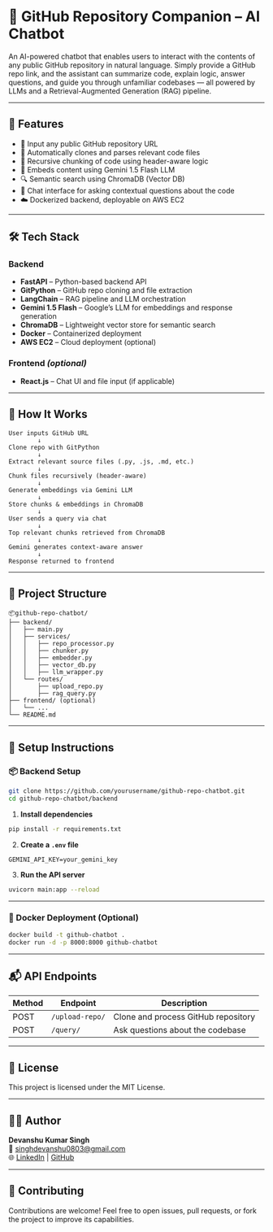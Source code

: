 # 🤖 GitHub Repository Companion – AI Chatbot

An AI-powered chatbot that enables users to interact with the contents of any public GitHub repository in natural language. Simply provide a GitHub repo link, and the assistant can summarize code, explain logic, answer questions, and guide you through unfamiliar codebases — all powered by LLMs and a Retrieval-Augmented Generation (RAG) pipeline.

---

## 🚀 Features

- 🔗 Input any public GitHub repository URL
- 📁 Automatically clones and parses relevant code files
- 🧩 Recursive chunking of code using header-aware logic
- 🧠 Embeds content using Gemini 1.5 Flash LLM
- 🔍 Semantic search using ChromaDB (Vector DB)
- 💬 Chat interface for asking contextual questions about the code
- ☁️ Dockerized backend, deployable on AWS EC2

---

## 🛠️ Tech Stack

### Backend
- **FastAPI** – Python-based backend API
- **GitPython** – GitHub repo cloning and file extraction
- **LangChain** – RAG pipeline and LLM orchestration
- **Gemini 1.5 Flash** – Google’s LLM for embeddings and response generation
- **ChromaDB** – Lightweight vector store for semantic search
- **Docker** – Containerized deployment
- **AWS EC2** – Cloud deployment (optional)

### Frontend *(optional)*
- **React.js** – Chat UI and file input (if applicable)

---

## 🧠 How It Works

```
User inputs GitHub URL
        ↓
Clone repo with GitPython
        ↓
Extract relevant source files (.py, .js, .md, etc.)
        ↓
Chunk files recursively (header-aware)
        ↓
Generate embeddings via Gemini LLM
        ↓
Store chunks & embeddings in ChromaDB
        ↓
User sends a query via chat
        ↓
Top relevant chunks retrieved from ChromaDB
        ↓
Gemini generates context-aware answer
        ↓
Response returned to frontend
```

---

## 📁 Project Structure

```
📦github-repo-chatbot/
├── backend/
│   ├── main.py
│   ├── services/
│   │   ├── repo_processor.py
│   │   ├── chunker.py
│   │   ├── embedder.py
│   │   ├── vector_db.py
│   │   ├── llm_wrapper.py
│   └── routes/
│       ├── upload_repo.py
│       ├── rag_query.py
├── frontend/ (optional)
│   └── ...
└── README.md
```

---

## 🔧 Setup Instructions

### 📦 Backend Setup

```bash
git clone https://github.com/yourusername/github-repo-chatbot.git
cd github-repo-chatbot/backend
```

1. **Install dependencies**

```bash
pip install -r requirements.txt
```

2. **Create a `.env` file**

```env
GEMINI_API_KEY=your_gemini_key
```

3. **Run the API server**

```bash
uvicorn main:app --reload
```

---

### 🐳 Docker Deployment (Optional)

```bash
docker build -t github-chatbot .
docker run -d -p 8000:8000 github-chatbot
```

---

## 📬 API Endpoints

| Method | Endpoint          | Description                          |
|--------|-------------------|--------------------------------------|
| POST   | `/upload-repo/`   | Clone and process GitHub repository |
| POST   | `/query/`         | Ask questions about the codebase    |

---

## 📄 License

This project is licensed under the MIT License.

---

## 🙋‍♂️ Author

**Devanshu Kumar Singh**  
📧 singhdevanshu0803@gmail.com  
🌐 [LinkedIn](https://linkedin.com/in/devanshu0803) | [GitHub](https://github.com/Devanshu1603)

---

## 🤝 Contributing

Contributions are welcome! Feel free to open issues, pull requests, or fork the project to improve its capabilities.
